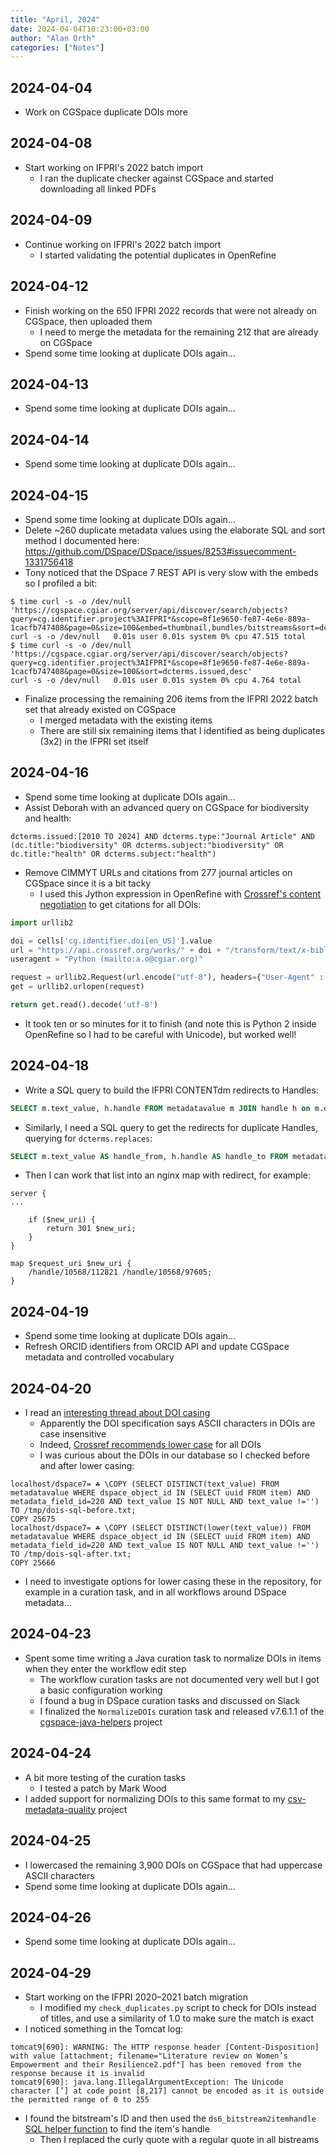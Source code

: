 ```yaml
---
title: "April, 2024"
date: 2024-04-04T10:23:00+03:00
author: "Alan Orth"
categories: ["Notes"]
---
```


## 2024-04-04

- Work on CGSpace duplicate DOIs more

<!--more-->

## 2024-04-08

- Start working on IFPRI's 2022 batch import
  - I ran the duplicate checker against CGSpace and started downloading all linked PDFs

## 2024-04-09

- Continue working on IFPRI's 2022 batch import
  - I started validating the potential duplicates in OpenRefine

## 2024-04-12

- Finish working on the 650 IFPRI 2022 records that were not already on CGSpace, then uploaded them
  - I need to merge the metadata for the remaining 212 that are already on CGSpace
- Spend some time looking at duplicate DOIs again...

## 2024-04-13

- Spend some time looking at duplicate DOIs again...

## 2024-04-14

- Spend some time looking at duplicate DOIs again...

## 2024-04-15

- Spend some time looking at duplicate DOIs again...
- Delete ~260 duplicate metadata values using the elaborate SQL and sort method I documented here: https://github.com/DSpace/DSpace/issues/8253#issuecomment-1331756418
- Tony noticed that the DSpace 7 REST API is very slow with the embeds so I profiled a bit:

```
$ time curl -s -o /dev/null 'https://cgspace.cgiar.org/server/api/discover/search/objects?query=cg.identifier.project%3AIFPRI*&scope=8f1e9650-fe87-4e6e-889a-1cacfb747408&page=0&size=100&embed=thumbnail,bundles/bitstreams&sort=dcterms.issued,desc'
curl -s -o /dev/null   0.01s user 0.01s system 0% cpu 47.515 total
$ time curl -s -o /dev/null 'https://cgspace.cgiar.org/server/api/discover/search/objects?query=cg.identifier.project%3AIFPRI*&scope=8f1e9650-fe87-4e6e-889a-1cacfb747408&page=0&size=100&sort=dcterms.issued,desc'
curl -s -o /dev/null   0.01s user 0.01s system 0% cpu 4.764 total
```

- Finalize processing the remaining 206 items from the IFPRI 2022 batch set that already existed on CGSpace
  - I merged metadata with the existing items
  - There are still six remaining items that I identified as being duplicates (3x2) in the IFPRI set itself

## 2024-04-16

- Spend some time looking at duplicate DOIs again...
- Assist Deborah with an advanced query on CGSpace for biodiversity and health:

```
dcterms.issued:[2010 TO 2024] AND dcterms.type:"Journal Article" AND (dc.title:"biodiversity" OR dcterms.subject:"biodiversity" OR dc.title:"health" OR dcterms.subject:"health")
```

- Remove CIMMYT URLs and citations from 277 journal articles on CGSpace since it is a bit tacky
  - I used this Jython expression in OpenRefine with [Crossref's content negotiation](https://citation.crosscite.org/docs.html) to get citations for all DOIs:

```python
import urllib2

doi = cells['cg.identifier.doi[en_US]'].value
url = "https://api.crossref.org/works/" + doi + "/transform/text/x-bibliography"
useragent = "Python (mailto:a.o@cgiar.org)"

request = urllib2.Request(url.encode("utf-8"), headers={"User-Agent" : useragent})
get = urllib2.urlopen(request)

return get.read().decode('utf-8')
```

- It took ten or so minutes for it to finish (and note this is Python 2 inside OpenRefine so I had to be careful with Unicode), but worked well!

## 2024-04-18

- Write a SQL query to build the IFPRI CONTENTdm redirects to Handles:

```sql
SELECT m.text_value, h.handle FROM metadatavalue m JOIN handle h on m.dspace_object_id = h.resource_id WHERE m.metadata_field_id=28 AND m.text_value LIKE 'Original URL%' AND h.resource_type_id=2;
```

- Similarly, I need a SQL query to get the redirects for duplicate Handles, querying for `dcterms.replaces`:

```sql
SELECT m.text_value AS handle_from, h.handle AS handle_to FROM metadatavalue m JOIN handle h on m.dspace_object_id = h.resource_id WHERE m.metadata_field_id=181 AND h.resource_type_id=2;
```

- Then I can work that list into an nginx map with redirect, for example:

```console
server {
...

    if ($new_uri) {
        return 301 $new_uri;
    }
}

map $request_uri $new_uri {
    /handle/10568/112821 /handle/10568/97605;
}
```

## 2024-04-19

- Spend some time looking at duplicate DOIs again...
- Refresh ORCID identifiers from ORCID API and update CGSpace metadata and controlled vocabulary

## 2024-04-20

- I read an [interesting thread about DOI casing](https://github.com/greenelab/scihub/issues/9)
  - Apparently the DOI specification says ASCII characters in DOIs are case insensitive
  - Indeed, [Crossref recommends lower case](https://www.crossref.org/documentation/member-setup/constructing-your-dois/) for all DOIs
  - I was curious about the DOIs in our database so I checked before and after lower casing:

```console
localhost/dspace7= ☘ \COPY (SELECT DISTINCT(text_value) FROM metadatavalue WHERE dspace_object_id IN (SELECT uuid FROM item) AND metadata_field_id=220 AND text_value IS NOT NULL AND text_value !='') TO /tmp/dois-sql-before.txt;
COPY 25675
localhost/dspace7= ☘ \COPY (SELECT DISTINCT(lower(text_value)) FROM metadatavalue WHERE dspace_object_id IN (SELECT uuid FROM item) AND metadata_field_id=220 AND text_value IS NOT NULL AND text_value !='') TO /tmp/dois-sql-after.txt;
COPY 25666
```

- I need to investigate options for lower casing these in the repository, for example in a curation task, and in all workflows around DSpace metadata...

## 2024-04-23

- Spent some time writing a Java curation task to normalize DOIs in items when they enter the workflow edit step
  - The workflow curation tasks are not documented very well but I got a basic configuration working
  - I found a bug in DSpace curation tasks and discussed on Slack
  - I finalized the `NormalizeDOIs` curation task and released v7.6.1.1 of the [cgspace-java-helpers](https://github.com/ilri/cgspace-java-helpers) project

## 2024-04-24

- A bit more testing of the curation tasks
  - I tested a patch by Mark Wood
- I added support for normalizing DOIs to this same format to my [csv-metadata-quality](https://github.com/ilri/csv-metadata-quality) project

## 2024-04-25

- I lowercased the remaining 3,900 DOIs on CGSpace that had uppercase ASCII characters
- Spend some time looking at duplicate DOIs again...

## 2024-04-26

- Spend some time looking at duplicate DOIs again...

## 2024-04-29

- Start working on the IFPRI 2020–2021 batch migration
  - I modified my `check_duplicates.py` script to check for DOIs instead of titles, and use a similarity of 1.0 to make sure the match is exact
- I noticed something in the Tomcat log:

```console
tomcat9[690]: WARNING: The HTTP response header [Content-Disposition] with value [attachment; filename="Literature review on Women’s Empowerment and their Resilience2.pdf"] has been removed from the response because it is invalid
tomcat9[690]: java.lang.IllegalArgumentException: The Unicode character [’] at code point [8,217] cannot be encoded as it is outside the permitted range of 0 to 255
```

- I found the bitstream's ID and then used the `ds6_bitstream2itemhandle` [SQL helper function](https://wiki.lyrasis.org/display/DSPACE/Helper+SQL+functions+for+DSpace+6) to find the item's handle
  - Then I replaced the curly quote with a regular quote in all bistreams

<!-- vim: set sw=2 ts=2: -->
